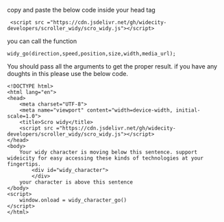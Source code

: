 copy and paste the below code inside your head tag
```
 <script src ="https://cdn.jsdelivr.net/gh/widecity-developers/scroller_widy/scro_widy.js"></script>
```

you can call the function 
```
widy_go(direction,speed,position,size,width,media_url);
```
You should pass all the arguments to get the proper result. if you have any doughts in this please use the below code.
```
<!DOCTYPE html>
<html lang="en">
<head>
    <meta charset="UTF-8">
    <meta name="viewport" content="width=device-width, initial-scale=1.0">
    <title>Scro widy</title>
    <script src ="https://cdn.jsdelivr.net/gh/widecity-developers/scroller_widy/scro_widy.js"></script>
</head>
<body>
    Your widy character is moving below this sentence. support wideicity for easy accessing these kinds of technologies at your fingertips.
        <div id="widy_character">
        </div>
    your character is above this sentence
</body>
<script>
    window.onload = widy_character_go()
</script>
</html>
````
